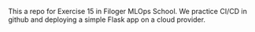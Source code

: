 This a repo for Exercise 15 in Filoger MLOps School. We practice CI/CD in github and deploying a simple Flask app on a cloud provider.
